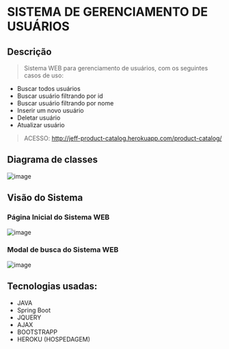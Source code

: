 # SISTEMA DE GERENCIAMENTO DE USUÁRIOS

## Descrição

>Sistema WEB para gerenciamento de usuários, com os seguintes casos de uso:

* Buscar todos usuários
* Buscar usuário filtrando por id
* Buscar usuário filtrando por nome
* Inserir um novo usuário
* Deletar usuário
* Atualizar usuário

>ACESSO: http://jeff-product-catalog.herokuapp.com/product-catalog/


## Diagrama de classes

![image](https://user-images.githubusercontent.com/57409786/210279735-db1762ac-b04c-4c5c-85fb-7ceee3cf326d.png)

## Visão do Sistema

### Página Inicial do Sistema WEB

![image](https://user-images.githubusercontent.com/57409786/210280015-30046364-17b6-403b-b286-aa2efe58630c.png)

### Modal de busca do Sistema WEB

![image](https://user-images.githubusercontent.com/57409786/210280220-8c44181e-0c4c-4e6f-b785-94e09b0bc60f.png)

## Tecnologias usadas:
<!--ts-->
   * JAVA
   * Spring Boot
   * JQUERY
   * AJAX
   * BOOTSTRAPP
   * HEROKU (HOSPEDAGEM)
<!--te-->
